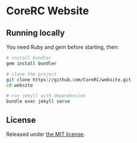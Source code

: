 # CoreRC Website

## Running locally

You need Ruby and gem before starting, then:

```bash
# install bundler
gem install bundler

# clone the project
git clone https://github.com/CoreRC/website.git
cd website

# run jekyll with dependencies
bundle exec jekyll serve
```

## License

Released under [the MIT license](LICENSE).
